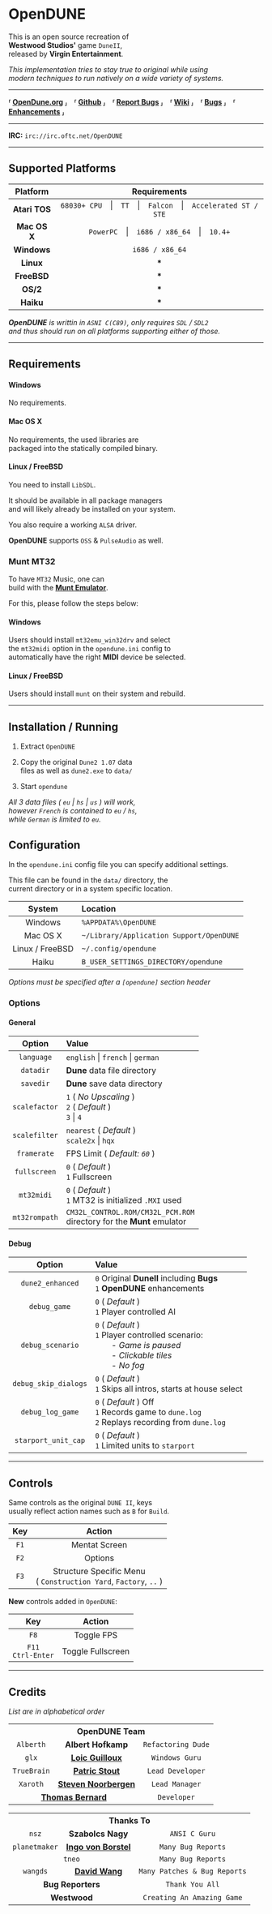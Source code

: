 
[OpenDune.org]: https://www.opendune.org/
[Github]: https://github.com/OpenDUNE/OpenDUNE
[Report Bugs]: https://github.com/OpenDUNE/OpenDUNE/issues
[Wiki]: https://github.com/OpenDUNE/OpenDUNE/wiki
[Bugs]: docs/Bugs.md
[Enhancements]: docs/Enhancements.txt


[Munt Emulator]: http://munt.sourceforge.net/


# OpenDUNE

This is an open source recreation of <br>
**Westwood Studios'** game `DuneII`, <br>
released by **Virgin Entertainment**.

*This implementation tries to stay true to original while using* <br>
*modern techniques to run natively on a wide variety of systems.*

---

**⸢ [OpenDune.org] ⸥ ⸢ [Github] ⸥ ⸢ [Report Bugs] ⸥ ⸢ [Wiki] ⸥ ⸢ [Bugs] ⸥ ⸢ [Enhancements] ⸥**

---

**IRC:** `irc://irc.oftc.net/OpenDUNE`

---

## Supported Platforms

| Platform | Requirements |
|:--------:|:------------:|
| <b>Atari TOS</b> | `68030+ CPU` \| `TT` \| `Falcon` \| `Accelerated ST / STE` |
| <b>Mac OS X</b> | `PowerPC` \| `i686 / x86_64` \| `10.4+` |
| <b>Windows</b> | `i686 / x86_64` |
| <b>Linux</b> | **\*** |
| <b>FreeBSD</b> | **\*** |
| <b>OS/2</b> | **\*** |
| <b>Haiku</b> | **\*** |

***OpenDUNE*** *is writtin in `ASNI C(C89)`, only requires `SDL` / `SDL2`* <br>
*and thus should run on all platforms supporting either of those.*

---

## Requirements

#### Windows

No requirements.

#### Mac OS X

No requirements, the used libraries are <br>
packaged into the statically compiled binary.

#### Linux / FreeBSD

You need to install `LibSDL`.

It should be available in all package managers <br>
and will likely already be installed on your system.

You also require a working `ALSA` driver.

**OpenDUNE** supports `OSS` & `PulseAudio` as well.

### Munt MT32

To have `MT32` Music, one can <br>
build with the **[Munt Emulator]**.

For this, please follow the steps below:

#### Windows

Users should install `mt32emu_win32drv` and select <br>
the `mt32midi` option in the `opendune.ini` config to <br>
automatically have the right **MIDI** device be selected.

#### Linux / FreeBSD

Users should install `munt` on their system and rebuild.

---

## Installation / Running

1. Extract `OpenDUNE`

2. Copy the original `Dune2 1.07` data <br>
   files as well as `dune2.exe` to `data/`

3. Start `opendune`

*All 3 data files ( `eu` | `hs` | `us` ) will work,* <br>
*however `French` is contained to `eu` / `hs`,* <br>
*while `German` is limited to `eu`.*

## Configuration

In the `opendune.ini` config file you can specify additional settings.

This file can be found in the `data/` directory, the <br>
current directory or in a system specific location.

| System | Location |
|:------:|:---------|
| Windows | `%APPDATA%\OpenDUNE` |
| Mac OS X | `~/Library/Application Support/OpenDUNE` |
| Linux / FreeBSD | `~/.config/opendune` |
| Haiku | `B_USER_SETTINGS_DIRECTORY/opendune` |

*Options must be specified after a `[opendune]` section header*

### Options

#### General

| Option | Value |
|:------:|:------|
| `language` | `english` \| `french` \| `german` |
| `datadir` | **Dune** data file directory |
| `savedir` | **Dune** save data directory |
| `scalefactor` | `1` ( *No Upscaling* ) <br> `2` ( *Default* ) <br> `3` \| `4` |
| `scalefilter` | `nearest` ( *Default* )  <br> `scale2x` \| `hqx`
| `framerate` | FPS Limit ( *Default: `60`* ) |
| `fullscreen` | `0` ( *Default* ) <br> `1` Fullscreen |
| `mt32midi` | `0` ( *Default* ) <br> `1` MT32 is initialized `.MXI` used |
| `mt32rompath` | `CM32L_CONTROL.ROM/CM32L_PCM.ROM` <br> directory for the **Munt** emulator |

#### Debug

| Option | Value |
|:------:|:------|
| `dune2_enhanced` | `0` Original **DuneII** including **Bugs** <br> `1` **OpenDUNE** enhancements |
| `debug_game` | `0` ( *Default* ) <br> `1` Player controlled AI |
| `debug_scenario` | `0` ( *Default* ) <br> `1` Player controlled scenario: <br>   - *Game is paused* <br>   - *Clickable tiles* <br>   - *No fog* |
| `debug_skip_dialogs` | `0` ( *Default* ) <br> `1` Skips all intros, starts at house select |
| `debug_log_game` | `0` ( *Default* ) Off <br> `1` Records game to `dune.log` <br> `2` Replays recording from `dune.log` |
| `starport_unit_cap` | `0` ( *Default* ) <br> `1` Limited units to `starport` |

---

## Controls

Same controls as the original `DUNE II`, keys <br>
usually reflect action names such as `B` for `Build`.

|  Key | Action |
|:----:|:------:|
| `F1` | Mentat Screen |
| `F2` | Options |
| `F3` | Structure Specific Menu <br> ( `Construction Yard`, `Factory`, `..` )

**New** controls added in `OpenDUNE`:

|  Key | Action |
|:----:|:------:|
| `F8` | Toggle FPS |
| `F11` <br> `Ctrl-Enter` | Toggle Fullscreen |

---

## Credits
*List are in alphabetical order*

<table>
    <tr><th colspan = '3' >OpenDUNE Team</th></tr>
    <tr>
        <td align = 'center' ><code>Alberth</code></td>
        <td align = 'center' ><b>Albert Hofkamp</b></td>
        <td align = 'center' ><code>Refactoring Dude</code></td>
    </tr>
    <tr>
        <td align = 'center' ><code>glx</code></td>
        <td align = 'center' ><a href = 'https://github.com/glx22' ><b>Loic Guilloux</b></a></td>
        <td align = 'center' ><code>Windows Guru</code></td>
    </tr>
    <tr>
        <td align = 'center' ><code>TrueBrain</code></td>
        <td align = 'center' ><a href = 'https://github.com/TrueBrain' ><b>Patric Stout</b></a></td>
        <td align = 'center' ><code>Lead Developer</code></td>
    </tr>
    <tr>
        <td align = 'center' ><code>Xaroth</code></td>
        <td align = 'center' ><a href = 'https://github.com/Xaroth' ><b>Steven Noorbergen</b></a></td>
        <td align = 'center' ><code>Lead Manager</code></td>
    </tr>
    <tr>
        <td align = 'center' colspan = '2' ><a href = 'https://github.com/miniupnp' ><b>Thomas Bernard</b></a></td>
        <td align = 'center' ><code>Developer</code></td>
    </tr>
</table>

<table>
    <tr><th colspan = '3' >Thanks To</th></tr>
    <tr>
        <td align = 'center' ><code>nsz</code></td>
        <td align = 'center' ><b>Szabolcs Nagy</b></td>
        <td align = 'center' ><code>ANSI C Guru</code></td>
    </tr>
    <tr>
        <td align = 'center' ><code>planetmaker</code></td>
        <td align = 'center' ><a href = 'https://github.com/planetmaker' ><b>Ingo von Borstel</b></a></td>
        <td align = 'center' ><code>Many Bug Reports</code></td>
    </tr>
    <tr>
        <td align = 'center' colspan = '2' ><code>tneo</code></td>
        <td align = 'center' ><code>Many Bug Reports</code></td>
    </tr>
    <tr>
        <td align = 'center' ><code>wangds</code></td>
        <td align = 'center' ><a href = 'https://github.com/wangds' ><b>David Wang</b></a></td>
        <td align = 'center' ><code>Many Patches & Bug Reports</code></td>
    </tr>
    <tr>
        <td align = 'center' colspan = '2' ><b>Bug Reporters</b></td>
        <td align = 'center' ><code>Thank You All</code></td>
    </tr>
    <tr>
        <td align = 'center' colspan = '2' ><b>Westwood</b></td>
        <td align = 'center' ><code>Creating An Amazing Game</code></td>
    </tr>
</table>
